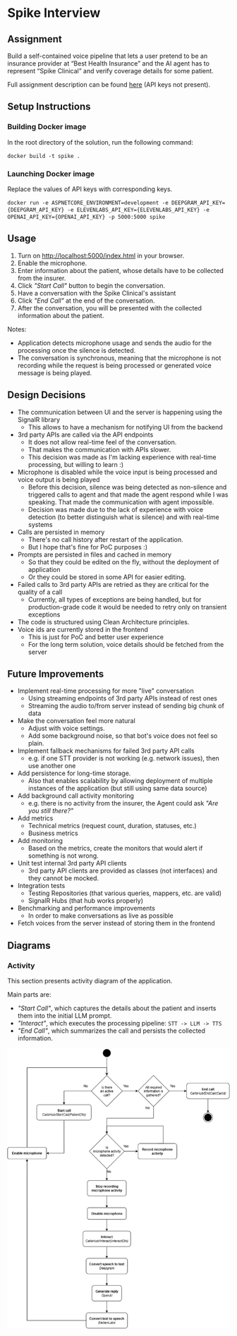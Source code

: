 # Spike Interview


## Assignment
Build a self-contained voice pipeline that lets a user pretend to be an insurance provider at “Best Health Insurance” and the AI agent has to represent “Spike Clinical” and verify coverage details for some patient.

Full assignment description can be found [here](Assignment.pdf) (API keys not present).


## Setup Instructions

### Building Docker image
In the root directory of the solution, run the following command:
```
docker build -t spike .
```

### Launching Docker image
Replace the values of API keys with corresponding keys.

```
docker run -e ASPNETCORE_ENVIRONMENT=development -e DEEPGRAM_API_KEY={DEEPGRAM_API_KEY} -e ELEVENLABS_API_KEY={ELEVENLABS_API_KEY} -e OPENAI_API_KEY={OPENAI_API_KEY} -p 5000:5000 spike
```


## Usage

1. Turn on [http://localhost:5000/index.html](http://localhost:5000/index.html) in your browser.
2. Enable the microphone.
3. Enter information about the patient, whose details have to be collected from the insurer.
4. Click _"Start Call"_ button to begin the conversation.
5. Have a conversation with the Spike Clinical's assistant
6. Click _"End Call"_ at the end of the conversation.
7. After the conversation, you will be presented with the collected information about the patient.

Notes:
- Application detects microphone usage and sends the audio for the processing once the silence is detected.
- The conversation is synchronous, meaning that the microphone is not recording while the request is being processed or generated voice message is being played.


## Design Decisions
- The communication between UI and the server is happening using the SignalR library
  - This allows to have a mechanism for notifying UI from the backend
- 3rd party APIs are called via the API endpoints
  - It does not allow real-time feel of the conversation. 
  - That makes the communication with APIs slower.
  - This decision was made as I'm lacking experience with real-time processing, but willing to learn :)
- Microphone is disabled while the voice input is being processed and voice output is being played
  - Before this decision, silence was being detected as non-silence and triggered calls to agent and that made the agent respond while I was speaking. That made the communication with agent impossible.
  - Decision was made due to the lack of experience with voice detection (to better distinguish what is silence) and with real-time systems
- Calls are persisted in memory
  - There's no call history after restart of the application. 
  - But I hope that's fine for PoC purposes :)
- Prompts are persisted in files and cached in memory
  - So that they could be edited on the fly, without the deployment of application
  - Or they could be stored in some API for easier editing.
- Failed calls to 3rd party APIs are retried as they are critical for the quality of a call
  - Currently, all types of exceptions are being handled, but for production-grade code it would be needed to retry only on transient exceptions
- The code is structured using Clean Architecture principles.
- Voice ids are currently stored in the frontend
  - This is just for PoC and better user experience
  - For the long term solution, voice details should be fetched from the server 


## Future Improvements
- Implement real-time processing for more "live" conversation
  - Using streaming endpoints of 3rd party APIs instead of rest ones
  - Streaming the audio to/from server instead of sending big chunk of data
- Make the conversation feel more natural
  - Adjust with voice settings.
  - Add some background noise, so that bot's voice does not feel so plain.
- Implement fallback mechanisms for failed 3rd party API calls
  - e.g. if one STT provider is not working (e.g. network issues), then use another one
- Add persistence for long-time storage.
  - Also that enables scalability by allowing deployment of multiple instances of the application (but still using same data source)
- Add background call activity monitoring
  - e.g. there is no activity from the insurer, the Agent could ask _"Are you still there?"_
- Add metrics
  - Technical metrics (request count, duration, statuses, etc.)
  - Business metrics
- Add monitoring
  - Based on the metrics, create the monitors that would alert if something is not wrong.
- Unit test internal 3rd party API clients
  - 3rd party API clients are provided as classes (not interfaces) and they cannot be mocked.
- Integration tests
  - Testing Repositories (that various queries, mappers, etc. are valid)
  - SignalR Hubs (that hub works properly)
- Benchmarking and performance improvements
  - In order to make conversations as live as possible
- Fetch voices from the server instead of storing them in the frontend

## Diagrams

### Activity
This section presents activity diagram of the application.

Main parts are:
- _"Start Call"_, which captures the details about the patient and inserts them into the initial LLM prompt.
- _"Interact"_, which executes the processing pipeline: `STT -> LLM -> TTS`
- _"End Call"_, which summarizes the call and persists the collected information.

![ActivityDiagram](ActivityDiagram.png)
